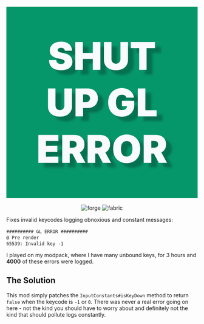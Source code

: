 <p align="center">
    <img alt="Shut Up GL Error" src="https://github.com/JamCoreModding/shut-up-gl-error/blob/main/common/src/main/resources/assets/shut_up_gl_error/icon.png" />
<p align="center">

<p align="center">
    <img alt="forge" height="25" src="https://cdn.jsdelivr.net/npm/@intergrav/devins-badges@3/assets/compact/supported/forge_vector.svg">
    <img alt="fabric" height="25" src="https://cdn.jsdelivr.net/npm/@intergrav/devins-badges@3/assets/compact/supported/fabric_vector.svg">
</p>

Fixes invalid keycodes logging obnoxious and constant messages:

```
########## GL ERROR ##########
@ Pre render
65539: Invalid key -1
```

I played on my modpack, where I have many unbound keys, for 3 hours and **4000** of these errors were logged.

## The Solution

This mod simply patches the `InputConstants#isKeyDown` method to return `false` when the keycode is `-1` or `0`. There
was never a real error going on here - not the kind you should have to worry about and definitely not the kind that
should pollute logs constantly.

